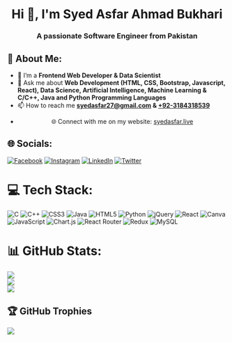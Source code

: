 <h1 align="center">Hi 👋, I'm Syed Asfar Ahmad Bukhari</h1>
<h3 align="center">A passionate Software Engineer from Pakistan</h3>

## 💫 About Me:

- 🌱 I’m a **Frontend Web Developer & Data Scientist**
- 💬 Ask me about **Web Development (HTML, CSS, Bootstrap, Javascript, React), Data Science, Artificial Intelligence, Machine Learning & C/C++, Java and Python Programming Languages**
- 📫 How to reach me **[syedasfar27@gmail.com](mailto:syedasfar27@gmail.com) & [+92-3184318539](tel:+923184318539)**
- <p align="center">🌐 Connect with me on my website: <a href="https://www.syedasfar.live" target="_blank" rel="noopener noreferrer">syedasfar.live</a></p>



## 🌐 Socials:
[![Facebook](https://img.shields.io/badge/Facebook-%231877F2.svg?logo=Facebook&logoColor=white)](https://facebook.com/https://www.facebook.com/syedasfar786) [![Instagram](https://img.shields.io/badge/Instagram-%23E4405F.svg?logo=Instagram&logoColor=white)](https://instagram.com/https://instagram.com/syed_asfar_27) [![LinkedIn](https://img.shields.io/badge/LinkedIn-%230077B5.svg?logo=linkedin&logoColor=white)](https://linkedin.com/in/https://www.linkedin.com/in/syed-asfar-ahmad-bukhari) [![Twitter](https://img.shields.io/badge/Twitter-%231DA1F2.svg?logo=Twitter&logoColor=white)](https://twitter.com/https://twitter.com/bukhari_asfar) 

# 💻 Tech Stack:
![C](https://img.shields.io/badge/c-%2300599C.svg?style=for-the-badge&logo=c&logoColor=white) ![C++](https://img.shields.io/badge/c++-%2300599C.svg?style=for-the-badge&logo=c%2B%2B&logoColor=white) ![CSS3](https://img.shields.io/badge/css3-%231572B6.svg?style=for-the-badge&logo=css3&logoColor=white) ![Java](https://img.shields.io/badge/java-%23ED8B00.svg?style=for-the-badge&logo=java&logoColor=white) ![HTML5](https://img.shields.io/badge/html5-%23E34F26.svg?style=for-the-badge&logo=html5&logoColor=white) ![Python](https://img.shields.io/badge/python-3670A0?style=for-the-badge&logo=python&logoColor=ffdd54) ![jQuery](https://img.shields.io/badge/jquery-%230769AD.svg?style=for-the-badge&logo=jquery&logoColor=white) ![React](https://img.shields.io/badge/react-%2320232a.svg?style=for-the-badge&logo=react&logoColor=%2361DAFB) ![Canva](https://img.shields.io/badge/Canva-%2300C4CC.svg?style=for-the-badge&logo=Canva&logoColor=white) ![JavaScript](https://img.shields.io/badge/javascript-%23323330.svg?style=for-the-badge&logo=javascript&logoColor=%23F7DF1E) ![Chart.js](https://img.shields.io/badge/chart.js-F5788D.svg?style=for-the-badge&logo=chart.js&logoColor=white) ![React Router](https://img.shields.io/badge/React_Router-CA4245?style=for-the-badge&logo=react-router&logoColor=white) ![Redux](https://img.shields.io/badge/redux-%23593d88.svg?style=for-the-badge&logo=redux&logoColor=white) ![MySQL](https://img.shields.io/badge/mysql-%2300f.svg?style=for-the-badge&logo=mysql&logoColor=white)
# 📊 GitHub Stats:
![](https://github-readme-stats.vercel.app/api?username=Syed-Asfar-27&theme=blue-green&hide_border=false&include_all_commits=true&count_private=true)<br/>
![](https://github-readme-streak-stats.herokuapp.com/?user=Syed-Asfar-27&theme=blue-green&hide_border=false)<br/>
![](https://github-readme-stats.vercel.app/api/top-langs/?username=Syed-Asfar-27&theme=blue-green&hide_border=false&include_all_commits=true&count_private=true&layout=compact)

## 🏆 GitHub Trophies
![](https://github-profile-trophy.vercel.app/?username=Syed-Asfar-27&theme=monokai&no-frame=true&no-bg=true&margin-w=4)




